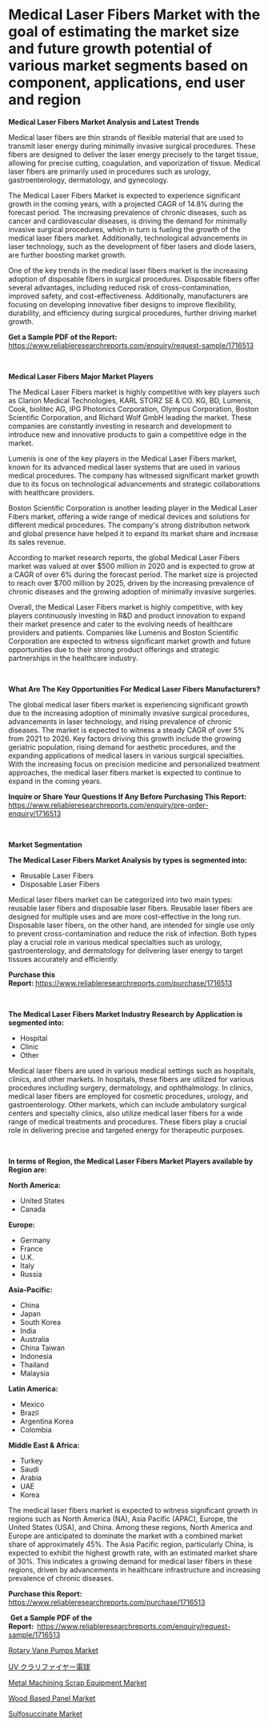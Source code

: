 <p><h1>Medical Laser Fibers Market with the goal of estimating the market size and future growth potential of various market segments based on component, applications, end user and region</h1></p><p><strong>Medical Laser Fibers Market Analysis and Latest Trends</strong></p>
<p><p>Medical laser fibers are thin strands of flexible material that are used to transmit laser energy during minimally invasive surgical procedures. These fibers are designed to deliver the laser energy precisely to the target tissue, allowing for precise cutting, coagulation, and vaporization of tissue. Medical laser fibers are primarily used in procedures such as urology, gastroenterology, dermatology, and gynecology.</p><p>The Medical Laser Fibers Market is expected to experience significant growth in the coming years, with a projected CAGR of 14.8% during the forecast period. The increasing prevalence of chronic diseases, such as cancer and cardiovascular diseases, is driving the demand for minimally invasive surgical procedures, which in turn is fueling the growth of the medical laser fibers market. Additionally, technological advancements in laser technology, such as the development of fiber lasers and diode lasers, are further boosting market growth.</p><p>One of the key trends in the medical laser fibers market is the increasing adoption of disposable fibers in surgical procedures. Disposable fibers offer several advantages, including reduced risk of cross-contamination, improved safety, and cost-effectiveness. Additionally, manufacturers are focusing on developing innovative fiber designs to improve flexibility, durability, and efficiency during surgical procedures, further driving market growth.</p></p>
<p><strong>Get a Sample PDF of the Report:&nbsp;</strong> <a href="https://www.reliableresearchreports.com/enquiry/request-sample/1716513">https://www.reliableresearchreports.com/enquiry/request-sample/1716513</a></p>
<p>&nbsp;</p>
<p><strong>Medical Laser Fibers Major Market Players</strong></p>
<p><p>The Medical Laser Fibers market is highly competitive with key players such as Clarion Medical Technologies, KARL STORZ SE & CO. KG, BD, Lumenis, Cook, biolitec AG, IPG Photonics Corporation, Olympus Corporation, Boston Scientific Corporation, and Richard Wolf GmbH leading the market. These companies are constantly investing in research and development to introduce new and innovative products to gain a competitive edge in the market.</p><p>Lumenis is one of the key players in the Medical Laser Fibers market, known for its advanced medical laser systems that are used in various medical procedures. The company has witnessed significant market growth due to its focus on technological advancements and strategic collaborations with healthcare providers.</p><p>Boston Scientific Corporation is another leading player in the Medical Laser Fibers market, offering a wide range of medical devices and solutions for different medical procedures. The company's strong distribution network and global presence have helped it to expand its market share and increase its sales revenue.</p><p>According to market research reports, the global Medical Laser Fibers market was valued at over $500 million in 2020 and is expected to grow at a CAGR of over 6% during the forecast period. The market size is projected to reach over $700 million by 2025, driven by the increasing prevalence of chronic diseases and the growing adoption of minimally invasive surgeries.</p><p>Overall, the Medical Laser Fibers market is highly competitive, with key players continuously investing in R&D and product innovation to expand their market presence and cater to the evolving needs of healthcare providers and patients. Companies like Lumenis and Boston Scientific Corporation are expected to witness significant market growth and future opportunities due to their strong product offerings and strategic partnerships in the healthcare industry.</p></p>
<p>&nbsp;</p>
<p><strong>What Are The Key Opportunities For Medical Laser Fibers Manufacturers?</strong></p>
<p><p>The global medical laser fibers market is experiencing significant growth due to the increasing adoption of minimally invasive surgical procedures, advancements in laser technology, and rising prevalence of chronic diseases. The market is expected to witness a steady CAGR of over 5% from 2021 to 2026. Key factors driving this growth include the growing geriatric population, rising demand for aesthetic procedures, and the expanding applications of medical lasers in various surgical specialties. With the increasing focus on precision medicine and personalized treatment approaches, the medical laser fibers market is expected to continue to expand in the coming years.</p></p>
<p><strong>Inquire or Share Your Questions If Any Before Purchasing This Report:</strong> <a href="https://www.reliableresearchreports.com/enquiry/pre-order-enquiry/1716513">https://www.reliableresearchreports.com/enquiry/pre-order-enquiry/1716513</a></p>
<p>&nbsp;</p>
<p><strong>Market Segmentation</strong></p>
<p><strong>The Medical Laser Fibers Market Analysis by types is segmented into:</strong></p>
<p><ul><li>Reusable Laser Fibers</li><li>Disposable Laser Fibers</li></ul></p>
<p><p>Medical laser fibers market can be categorized into two main types: reusable laser fibers and disposable laser fibers. Reusable laser fibers are designed for multiple uses and are more cost-effective in the long run. Disposable laser fibers, on the other hand, are intended for single use only to prevent cross-contamination and reduce the risk of infection. Both types play a crucial role in various medical specialties such as urology, gastroenterology, and dermatology for delivering laser energy to target tissues accurately and efficiently.</p></p>
<p><strong>Purchase this Report:&nbsp;</strong><a href="https://www.reliableresearchreports.com/purchase/1716513">https://www.reliableresearchreports.com/purchase/1716513</a></p>
<p>&nbsp;</p>
<p><strong>The Medical Laser Fibers Market Industry Research by Application is segmented into:</strong></p>
<p><ul><li>Hospital</li><li>Clinic</li><li>Other</li></ul></p>
<p><p>Medical laser fibers are used in various medical settings such as hospitals, clinics, and other markets. In hospitals, these fibers are utilized for various procedures including surgery, dermatology, and ophthalmology. In clinics, medical laser fibers are employed for cosmetic procedures, urology, and gastroenterology. Other markets, which can include ambulatory surgical centers and specialty clinics, also utilize medical laser fibers for a wide range of medical treatments and procedures. These fibers play a crucial role in delivering precise and targeted energy for therapeutic purposes.</p></p>
<p>&nbsp;</p>
<p><strong>In terms of Region, the Medical Laser Fibers Market Players available by Region are:</strong></p>
<p>
    <p> <strong> North America: </strong>
        <ul>
            <li>United States</li>
            <li>Canada</li>
        </ul>
        </p> 
    <p> <strong> Europe: </strong>
        <ul>
            <li>Germany</li>
            <li>France</li>
            <li>U.K.</li>
            <li>Italy</li>
            <li>Russia</li>
        </ul>
        </p> 
    <p> <strong> Asia-Pacific: </strong>
        <ul>
            <li>China</li>
            <li>Japan</li>
            <li>South Korea</li>
            <li>India</li>
            <li>Australia</li>
            <li>China Taiwan</li>
            <li>Indonesia</li>
            <li>Thailand</li>
            <li>Malaysia</li>
        </ul>
        </p> 
    <p> <strong> Latin America: </strong>
        <ul>
            <li>Mexico</li>
            <li>Brazil</li>
            <li>Argentina Korea</li>
            <li>Colombia</li>
        </ul>
        </p> 
    <p> <strong> Middle East & Africa: </strong>
        <ul>
            <li>Turkey</li>
            <li>Saudi</li>
            <li>Arabia</li>
            <li>UAE</li>
            <li>Korea</li>
        </ul>
    </p>
    </p>
<p><p>The medical laser fibers market is expected to witness significant growth in regions such as North America (NA), Asia Pacific (APAC), Europe, the United States (USA), and China. Among these regions, North America and Europe are anticipated to dominate the market with a combined market share of approximately 45%. The Asia Pacific region, particularly China, is expected to exhibit the highest growth rate, with an estimated market share of 30%. This indicates a growing demand for medical laser fibers in these regions, driven by advancements in healthcare infrastructure and increasing prevalence of chronic diseases.</p></p>
<p><strong>Purchase this Report: </strong><a href="https://www.reliableresearchreports.com/purchase/1716513">https://www.reliableresearchreports.com/purchase/1716513</a></p>
<p>&nbsp;<strong>Get a Sample PDF of the Report:&nbsp;&nbsp;</strong><a href="https://www.reliableresearchreports.com/enquiry/request-sample/1716513">https://www.reliableresearchreports.com/enquiry/request-sample/1716513</a></p>
<p><strong></strong></p>
<p><p><a href="https://github.com/WillieWoodard/Market-Research-Report-List-3/blob/main/rotary-vane-pumps-market.md">Rotary Vane Pumps Market</a></p><p><a href="https://medium.com/@the_orlando3017/uv%E3%82%AF%E3%83%A9%E3%83%AA%E3%83%95%E3%82%A1%E3%82%A4%E3%82%A2%E3%83%BC%E3%83%90%E3%83%AB%E3%83%96%E5%B8%82%E5%A0%B4-2031%E5%B9%B4%E3%81%BE%E3%81%A7%E3%81%AE%E3%83%88%E3%83%AC%E3%83%B3%E3%83%89-%E4%BA%88%E6%B8%AC-%E7%AB%B6%E4%BA%89%E5%88%86%E6%9E%90-4011591cc81d">UV クラリファイヤー電球</a></p><p><a href="https://gamy-alyssum-396.notion.site/Metal-Machining-Scrap-Equipment-Market-Size-Growing-and-Forecasted-for-period-from-2024-2031-and-p-5c42f47fe1af48a080b9f47a2b9b7e69">Metal Machining Scrap Equipment Market</a></p><p><a href="https://view.publitas.com/reportprime-1/wood-based-panel-market-size-growing-and-forecasted-for-period-from-2024-2031-and-provides-complete-market-analysis-of-this-market/">Wood Based Panel Market</a></p><p><a href="https://view.publitas.com/reportprime-1/sulfosuccinate-market-research-report-reveals-the-latest-trends-and-opportunities-of-this-market-for-period-from-2024-2031/">Sulfosuccinate Market</a></p></p>